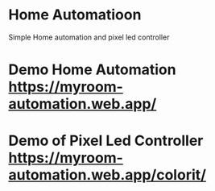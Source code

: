 # Home Automatioon
 Simple Home automation and pixel led controller
# Demo Home Automation  https://myroom-automation.web.app/
# Demo of Pixel Led Controller https://myroom-automation.web.app/colorit/
